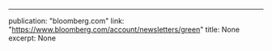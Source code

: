 ---
publication: "bloomberg.com"
link: "https://www.bloomberg.com/account/newsletters/green"
title: None
excerpt: None
